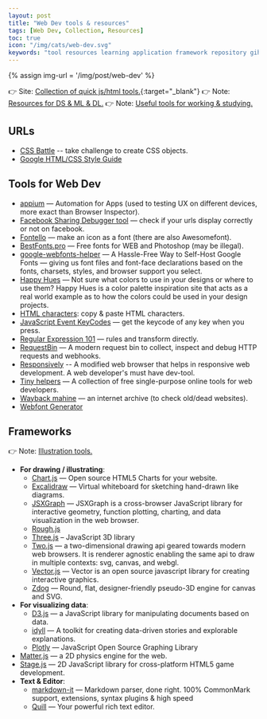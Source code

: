 ```yaml
---
layout: post
title: "Web Dev tools & resources"
tags: [Web Dev, Collection, Resources]
toc: true
icon: "/img/cats/web-dev.svg"
keywords: "tool resources learning application framework repository gihub package plugins extensions font ligatures useful tools frameworks javascript frameworks library plugins extensions dev tools"
---
```


{% assign img-url = '/img/post/web-dev' %}

👉 Site: [Collection of quick js/html tools.](https://dinhanhthi.github.io/tools/){:target="_blank"}
👉 Note: [Resources for DS & ML & DL.](/data-ml-tools-resources/)
👉 Note: [Useful tools for working & studying.](/good-applications-useful-tools/)

## URLs

- [CSS Battle](https://cssbattle.dev/) -- take challenge to create CSS objects.
- [Google HTML/CSS Style Guide](https://google.github.io/styleguide/htmlcssguide.html)

## Tools for Web Dev

- [appium](http://appium.io/) — Automation for Apps (used to testing UX on different devices, more exact than Browser Inspector).
- [Facebook Sharing Debugger tool](https://developers.facebook.com/tools/debug/) — check if your urls display correctly or not on facebook.
- [Fontello](https://fontello.com/) — make an icon as a font (there are also Awesomefont).
- [BestFonts.pro](https://en.bestfonts.pro/) — Free fonts for WEB and Photoshop (may be illegal).
- [google-webfonts-helper](https://google-webfonts-helper.herokuapp.com/fonts) — A Hassle-Free Way to Self-Host Google Fonts — giving us font files and font-face declarations based on the fonts, charsets, styles, and browser support you select.
- [Happy Hues](https://www.happyhues.co/palettes/17) — Not sure what colors to use in your designs or where to use them? Happy Hues is a color palette inspiration site that acts as a real world example as to how the colors could be used in your design projects.
- [HTML characters](https://www.key-shortcut.com/en/writing-systems/35-symbols/arrows): copy & paste HTML characters.
- [JavaScript Event KeyCodes](https://keycode.info/) — get the keycode of any key when you press.
- [Regular Expression 101](https://regex101.com/) — rules and transform directly.
- [RequestBin](https://requestbin.com/) — A modern request bin to collect, inspect and debug HTTP requests and webhooks.
- [Responsively](https://github.com/responsively-org/responsively-app) -- A modified web browser that helps in responsive web development. A web developer's must have dev-tool.
- [Tiny helpers](https://github.com/stefanjudis/tiny-helpers) — A collection of free single-purpose online tools for web developers.
- [Wayback mahine](https://web.archive.org/) — an internet archive (to check old/dead websites).
- [Webfont Generator](https://www.fontsquirrel.com/tools/webfont-generator)

## Frameworks

👉 Note: [Illustration tools.](/good-applications-useful-tools/#illustration-tools)

- **For drawing / illustrating**:
  - [Chart.js](https://www.chartjs.org/) — Open source HTML5 Charts for your website.
  - [Excalidraw](https://excalidraw.com/) — Virtual whiteboard for sketching hand-drawn like diagrams.
  - [JSXGraph](http://jsxgraph.uni-bayreuth.de/wp/) — JSXGraph is a cross-browser JavaScript library for interactive geometry, function plotting, charting, and data visualization in the web browser.
  - [Rough.js](https://roughjs.com/)
  - [Three.js](https://threejs.org/) – JavaScript 3D library
  - [Two.js](https://two.js.org/) — a two-dimensional drawing api geared towards modern web browsers. It is renderer agnostic enabling the same api to draw in multiple contexts: svg, canvas, and webgl.
  - [Vector.js](https://vectorjs.org/examples/) — Vector is an open source javascript library for creating interactive graphics.
  - [Zdog](https://zzz.dog/) — Round, flat, designer-friendly pseudo-3D engine for canvas and SVG.
- **For visualizing data**:
  - [D3.js](https://d3js.org/) — a JavaScript library for manipulating documents based on data.
  - [idyll](https://idyll-lang.org/) — A toolkit for creating data-driven stories and explorable explanations.
  - [Plotly](https://plotly.com/javascript/) — JavaScript Open Source Graphing Library
- [Matter.js](https://brm.io/matter-js/) — a 2D physics engine for the web.
- [Stage.js](https://piqnt.com/stage.js/) — 2D JavaScript library for cross-platform HTML5 game development.
- **Text & Editor**:
  - [markdown-it](https://github.com/markdown-it/markdown-it) — Markdown parser, done right. 100% CommonMark support, extensions, syntax plugins & high speed
  - [Quill](https://quilljs.com/) — Your powerful rich text editor.